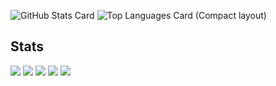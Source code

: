 <!--
**hisashi-k/hisashi-k** is a ✨ _special_ ✨ repository because its `README.md` (this file) appears on your GitHub profile.
Here are some ideas to get you started:
- 🔭 I’m currently working on ...
- 🌱 I’m currently learning ...
- 👯 I’m looking to collaborate on ...
- 🤔 I’m looking for help with ...
- 💬 Ask me about ...
- 📫 How to reach me: ...
- 😄 Pronouns: ...
- ⚡ Fun fact: ...
-->

![GitHub Stats Card](https://github-readme-stats.vercel.app/api?username=hisashi-k)
![Top Languages Card (Compact layout)](https://github-readme-stats.vercel.app/api/top-langs/?username=hisashi-k&layout=compact)

## Stats
![](http://github-profile-summary-cards.vercel.app/api/cards/profile-details?username=hisashi-k&theme=gruvbox)
![](http://github-profile-summary-cards.vercel.app/api/cards/repos-per-language?username=hisashi-k&theme=gruvbox)
![](http://github-profile-summary-cards.vercel.app/api/cards/most-commit-language?username=hisashi-k&theme=gruvbox)
![](http://github-profile-summary-cards.vercel.app/api/cards/stats?username=hisashi-k&theme=gruvbox)
![](http://github-profile-summary-cards.vercel.app/api/cards/productive-time?username=hisashi-k&theme=gruvbox&utcOffset=9)


